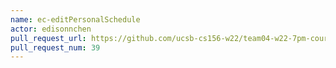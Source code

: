 ```yaml
---
name: ec-editPersonalSchedule
actor: edisonnchen
pull_request_url: https://github.com/ucsb-cs156-w22/team04-w22-7pm-courses/pull/39
pull_request_num: 39
---
```

